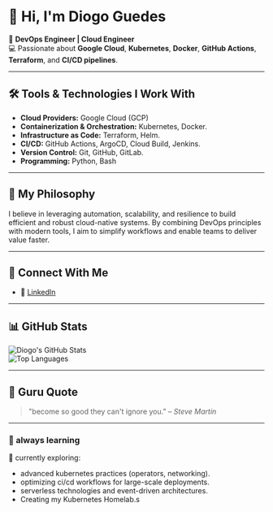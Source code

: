 # 👋 Hi, I'm Diogo Guedes  

🚀 **DevOps Engineer | Cloud Engineer**  
💻 Passionate about **Google Cloud**, **Kubernetes**, **Docker**, **GitHub Actions**, **Terraform**, and **CI/CD pipelines**.  

---

## 🛠️ Tools & Technologies I Work With  

- **Cloud Providers:** Google Cloud (GCP)
- **Containerization & Orchestration:** Kubernetes, Docker.  
- **Infrastructure as Code:** Terraform, Helm.  
- **CI/CD:** GitHub Actions, ArgoCD, Cloud Build, Jenkins.
- **Version Control:** Git, GitHub, GitLab.  
- **Programming:** Python, Bash  

---

## 🌟 My Philosophy  

I believe in leveraging automation, scalability, and resilience to build efficient and robust cloud-native systems. By combining DevOps principles with modern tools, I aim to simplify workflows and enable teams to deliver value faster.  

---

## 🔗 Connect With Me  

<!-- - 🌐 [Portfolio](https://diogoguedes.dev)   -->
- 💼 [LinkedIn](https://www.linkedin.com/in/diogo-guedes11/)  

---

## 📊 GitHub Stats  

![Diogo's GitHub Stats](https://github-readme-stats.vercel.app/api?username=diogoguedes&show_icons=true&theme=dark)  
![Top Languages](https://github-readme-stats.vercel.app/api/top-langs/?username=diogoguedes&layout=compact&theme=dark)  

---

## 📜 Guru Quote

> "become so good they can't ignore you." – *Steve Martin*  

---

### 🌱 always learning  

📖 currently exploring:  

- advanced kubernetes practices (operators, networking).  
- optimizing ci/cd workflows for large-scale deployments.  
- serverless technologies and event-driven architectures.  
- Creating my Kubernetes Homelab.s
